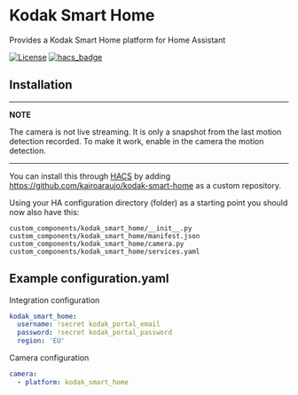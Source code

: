 # Kodak Smart Home
Provides a Kodak Smart Home platform for Home Assistant

[![License](https://img.shields.io/github/license/kairoaraujo/kodak-smart-home.svg?style=for-the-badge)](LICENSE)
[![hacs_badge](https://img.shields.io/badge/HACS-Custom-orange.svg?style=for-the-badge)](https://github.com/custom-components/hacs)

## Installation

---
**NOTE**

The camera is not live streaming. It is only a snapshot from the last motion detection recorded.
To make it work, enable in the camera the motion detection.

---

You can install this through [HACS](https://github.com/custom-components/hacs) by adding https://github.com/kairoaraujo/kodak-smart-home as a custom repository.

Using your HA configuration directory (folder) as a starting point you should now also have this:
```
custom_components/kodak_smart_home/__init__.py
custom_components/kodak_smart_home/manifest.json
custom_components/kodak_smart_home/camera.py
custom_components/kodak_smart_home/services.yaml
```




## Example configuration.yaml

Integration configuration
```yaml
kodak_smart_home:
  username: !secret kodak_portal_email
  password: !secret kodak_portal_password
  region: 'EU'
```

Camera configuration
```yaml
camera:
  - platform: kodak_smart_home

```
